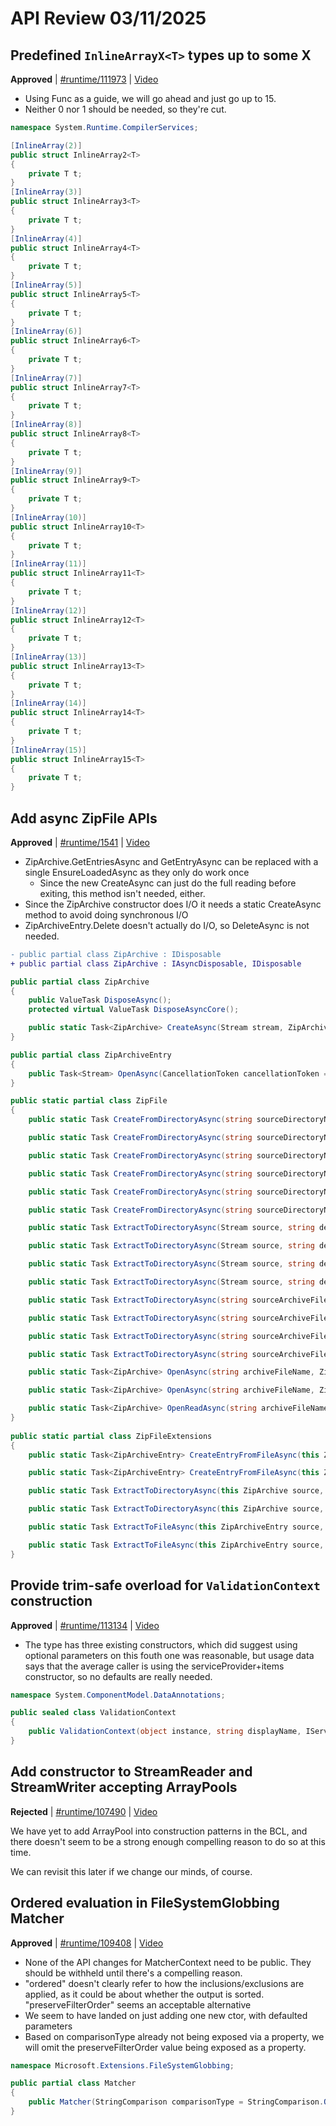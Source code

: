 # API Review 03/11/2025

## Predefined `InlineArrayX<T>` types up to some X

**Approved** | [#runtime/111973](https://github.com/dotnet/runtime/issues/111973#issuecomment-2715156288) | [Video](https://www.youtube.com/watch?v=ySD35yIvZa0&t=0h0m0s)

* Using Func as a guide, we will go ahead and just go up to 15.
* Neither 0 nor 1 should be needed, so they're cut.

```C#
namespace System.Runtime.CompilerServices;

[InlineArray(2)]
public struct InlineArray2<T>
{
    private T t;
}
[InlineArray(3)]
public struct InlineArray3<T>
{
    private T t;
}
[InlineArray(4)]
public struct InlineArray4<T>
{
    private T t;
}
[InlineArray(5)]
public struct InlineArray5<T>
{
    private T t;
}
[InlineArray(6)]
public struct InlineArray6<T>
{
    private T t;
}
[InlineArray(7)]
public struct InlineArray7<T>
{
    private T t;
}
[InlineArray(8)]
public struct InlineArray8<T>
{
    private T t;
}
[InlineArray(9)]
public struct InlineArray9<T>
{
    private T t;
}
[InlineArray(10)]
public struct InlineArray10<T>
{
    private T t;
}
[InlineArray(11)]
public struct InlineArray11<T>
{
    private T t;
}
[InlineArray(12)]
public struct InlineArray12<T>
{
    private T t;
}
[InlineArray(13)]
public struct InlineArray13<T>
{
    private T t;
}
[InlineArray(14)]
public struct InlineArray14<T>
{
    private T t;
}
[InlineArray(15)]
public struct InlineArray15<T>
{
    private T t;
}

```
## Add async ZipFile APIs

**Approved** | [#runtime/1541](https://github.com/dotnet/runtime/issues/1541#issuecomment-2715269236) | [Video](https://www.youtube.com/watch?v=ySD35yIvZa0&t=0h18m30s)


* ZipArchive.GetEntriesAsync and GetEntryAsync can be replaced with a single EnsureLoadedAsync as they only do work once
  * Since the new CreateAsync can just do the full reading before exiting, this method isn't needed, either.
* Since the ZipArchive constructor does I/O it needs a static CreateAsync method to avoid doing synchronous I/O
* ZipArchiveEntry.Delete doesn't actually do I/O, so DeleteAsync is not needed.

```diff
- public partial class ZipArchive : IDisposable
+ public partial class ZipArchive : IAsyncDisposable, IDisposable
```

```C#
public partial class ZipArchive
{
    public ValueTask DisposeAsync();
    protected virtual ValueTask DisposeAsyncCore();

    public static Task<ZipArchive> CreateAsync(Stream stream, ZipArchiveMode mode, bool leaveOpen = false, Encoding? entryNameEncoding = null, CancellationToken cancellationToken = default);
}

public partial class ZipArchiveEntry
{
    public Task<Stream> OpenAsync(CancellationToken cancellationToken = default);
}

public static partial class ZipFile
{
    public static Task CreateFromDirectoryAsync(string sourceDirectoryName, Stream destination, CancellationToken cancellationToken = default);

    public static Task CreateFromDirectoryAsync(string sourceDirectoryName, Stream destination, CompressionLevel compressionLevel, bool includeBaseDirectory, CancellationToken cancellationToken = default);

    public static Task CreateFromDirectoryAsync(string sourceDirectoryName, Stream destination, CompressionLevel compressionLevel, bool includeBaseDirectory, Encoding? entryNameEncoding, CancellationToken cancellationToken = default);

    public static Task CreateFromDirectoryAsync(string sourceDirectoryName, string destinationArchiveFileName, CancellationToken cancellationToken = default);

    public static Task CreateFromDirectoryAsync(string sourceDirectoryName, string destinationArchiveFileName, CompressionLevel compressionLevel, bool includeBaseDirectory, CancellationToken cancellationToken = default);

    public static Task CreateFromDirectoryAsync(string sourceDirectoryName, string destinationArchiveFileName, CompressionLevel compressionLevel, bool includeBaseDirectory, Encoding? entryNameEncoding, CancellationToken cancellationToken = default);

    public static Task ExtractToDirectoryAsync(Stream source, string destinationDirectoryName, CancellationToken cancellationToken = default);

    public static Task ExtractToDirectoryAsync(Stream source, string destinationDirectoryName, bool overwriteFiles, CancellationToken cancellationToken = default);

    public static Task ExtractToDirectoryAsync(Stream source, string destinationDirectoryName, Encoding? entryNameEncoding, CancellationToken cancellationToken = default);

    public static Task ExtractToDirectoryAsync(Stream source, string destinationDirectoryName, Encoding? entryNameEncoding, bool overwriteFiles, CancellationToken cancellationToken = default);

    public static Task ExtractToDirectoryAsync(string sourceArchiveFileName, string destinationDirectoryName, CancellationToken cancellationToken = default);

    public static Task ExtractToDirectoryAsync(string sourceArchiveFileName, string destinationDirectoryName, bool overwriteFiles, CancellationToken cancellationToken = default);

    public static Task ExtractToDirectoryAsync(string sourceArchiveFileName, string destinationDirectoryName, Encoding? entryNameEncoding, CancellationToken cancellationToken = default);

    public static Task ExtractToDirectoryAsync(string sourceArchiveFileName, string destinationDirectoryName, Encoding? entryNameEncoding, bool overwriteFiles, CancellationToken cancellationToken = default);

    public static Task<ZipArchive> OpenAsync(string archiveFileName, ZipArchiveMode mode, CancellationToken cancellationToken = default);

    public static Task<ZipArchive> OpenAsync(string archiveFileName, ZipArchiveMode mode, Encoding? entryNameEncoding, CancellationToken cancellationToken = default);

    public static Task<ZipArchive> OpenReadAsync(string archiveFileName, CancellationToken cancellationToken = default);
}
  
public static partial class ZipFileExtensions
{
    public static Task<ZipArchiveEntry> CreateEntryFromFileAsync(this ZipArchive destination, string sourceFileName, string entryName, CancellationToken cancellationToken = default);

    public static Task<ZipArchiveEntry> CreateEntryFromFileAsync(this ZipArchive destination, string sourceFileName, string entryName, CompressionLevel compressionLevel, CancellationToken cancellationToken = default);

    public static Task ExtractToDirectoryAsync(this ZipArchive source, string destinationDirectoryName, CancellationToken cancellationToken = default);

    public static Task ExtractToDirectoryAsync(this ZipArchive source, string destinationDirectoryName, bool overwriteFiles, CancellationToken cancellationToken = default);

    public static Task ExtractToFileAsync(this ZipArchiveEntry source, string destinationFileName, CancellationToken cancellationToken = default);

    public static Task ExtractToFileAsync(this ZipArchiveEntry source, string destinationFileName, bool overwrite, CancellationToken cancellationToken = default);
}
```
## Provide trim-safe overload for `ValidationContext` construction

**Approved** | [#runtime/113134](https://github.com/dotnet/runtime/issues/113134#issuecomment-2715310131) | [Video](https://www.youtube.com/watch?v=ySD35yIvZa0&t=0h58m11s)


* The type has three existing constructors, which did suggest using optional parameters on this fouth one was reasonable, but usage data says that the average caller is using the serviceProvider+items constructor, so no defaults are really needed.

```C#
namespace System.ComponentModel.DataAnnotations;

public sealed class ValidationContext
{
    public ValidationContext(object instance, string displayName, IServiceProvider? serviceProvider, IDictionary<object, object?>? items)
}
```
## Add constructor to StreamReader and StreamWriter accepting ArrayPools

**Rejected** | [#runtime/107490](https://github.com/dotnet/runtime/issues/107490#issuecomment-2715349860) | [Video](https://www.youtube.com/watch?v=ySD35yIvZa0&t=1h11m13s)

We have yet to add ArrayPool into construction patterns in the BCL, and there doesn't seem to be a strong enough compelling reason to do so at this time.

We can revisit this later if we change our minds, of course.
## Ordered evaluation in FileSystemGlobbing Matcher

**Approved** | [#runtime/109408](https://github.com/dotnet/runtime/issues/109408#issuecomment-2715409854) | [Video](https://www.youtube.com/watch?v=ySD35yIvZa0&t=1h21m26s)

* None of the API changes for MatcherContext need to be public.  They should be withheld until there's a compelling reason.
* "ordered" doesn't clearly refer to how the inclusions/exclusions are applied, as it could be about whether the output is sorted.  "preserveFilterOrder" seems an acceptable alternative
* We seem to have landed on just adding one new ctor, with defaulted parameters
* Based on comparisonType already not being exposed via a property, we will omit the preserveFilterOrder value being exposed as a property.

```C#
namespace Microsoft.Extensions.FileSystemGlobbing;

public partial class Matcher
{
    public Matcher(StringComparison comparisonType = StringComparison.OrdinalIgnoreCase, bool preserveFilterOrder = false) { }
}
```
